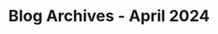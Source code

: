 ---
layout: category
title: "Blog Archives - April 2024" 
category: "year-2024"
lang: en
permalink: '/category/2024/04/'
pagination:
    enabled: true
    category: ["year-2024", "month-04"]
    permalink: /page/:num/
    locale: en
---
